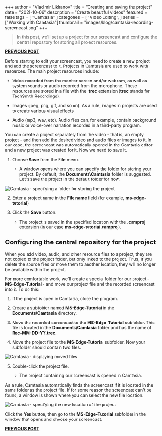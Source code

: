 +++
author = "Vladimir Likhanov"
title = "Creating and saving the project"
date = "2021-10-06"
description = "Create beautiful videos"
featured = false
tags = [
    "Camtasia"
]
categories = [
    "Video Editing",
]
series = ["Working with Camtasia"]
thumbnail = "images/blog/camtasia-recording-screencast.png"
+++

> In this post, we'll set up a project for our screencast and configure the central repository for storing all project resources.

[**PREVIOUS POST**](/post/camtasia-recording-screencast/)

Before starting to edit your screencast, you need to create a new project and add the screencast to it. Projects in Camtasia are used to
work with resources. The main project resources include:

* Video recorded from the monitor screen and/or webcam, as well as system sounds or audio recorded from the microphone. These resources
are stored in a file with the **.trec** extension (**trec** stands for TechSmith Recordings).

* Images (jpeg, png, gif, and so on). As a rule, images in projects are used to create various visual effects.

* Audio (mp3, wav, etc). Audio files can, for example, contain background music or voice-over narration recorded in a third-party
program.

You can create a project separately from the video - that is, an empty project - and then add the desired video and audio files or images to it.
In our case, the screencast was automatically opened in the Camtasia editor and a new project was created for it. Now we need to save it.

1. Choose **Save** from the **File** menu.

    * A window opens where you can specify the folder for storing your project. By default, the **Documents\Camtasia** folder is suggested.
    Let's save the project in the default folder for now.

![Camtasia - specifying a folder for storing the project](/images/blog/camtasia-specifying-project-folder.png)

2. Enter a project name in the **File name** field (for example, **ms-edge-tutorial**).

3. Click the **Save** button.

    * The project is saved in the specified location with the **.camproj** extension (in our case **ms-edge-tutorial.camproj**).

## Configuring the central repository for the project

When you add video, audio, and other resource files to a project, they are not copied to the project folder, but only linked to the project.
Thus, if you delete the source files or move them to another location, they will no longer be available within the project.

For more comfortable work, we'll create a special folder for our project - **MS-Edge-Tutorial** - and move our project file and the recorded screencast
into it. To do this:

1.	If the project is open in Camtasia, close the program.

2.	Create a subfolder named **MS-Edge-Tutorial** in the **Documents\Camtasia** directory.

3.	Move the recorded screencast to the **MS-Edge-Tutorial** subfolder. This file is located in the **Documents\Camtasia** folder and has the name of
**Rec-MM-DD-YY.trec**.

4.	Move the project file to the **MS-Edge-Tutorial** subfolder. Now your subfolder should contain two files.

![Camtasia - displaying moved files](/images/blog/camtasia-moved-files.png)

5.	Double-click the project file.

    * The project containing our screencast is opened in Camtasia.

As a rule, Camtasia automatically finds the screencast if it is located in the same folder as the project file.
If for some reason the screencast can't be found, a window is shown where you can select the new file location.

![Camtasia - specifying the new location of the project](/images/blog/camtasia-specifying-new-project-location.png)

Click the **Yes** button, then go to the **MS-Edge-Tutorial** subfolder in the window that opens and choose your screencast.

[**PREVIOUS POST**](/post/camtasia-recording-screencast/)